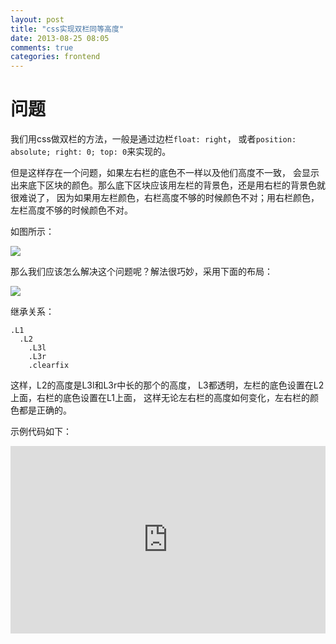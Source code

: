 ```yaml
---
layout: post
title: "css实现双栏同等高度"
date: 2013-08-25 08:05
comments: true
categories: frontend
---
```


# 问题

我们用css做双栏的方法，一般是通过边栏`float: right`，
或者`position: absolute; right: 0; top: 0`来实现的。

但是这样存在一个问题，如果左右栏的底色不一样以及他们高度不一致，
会显示出来底下区块的颜色。那么底下区块应该用左栏的背景色，还是用右栏的背景色就很难说了，
因为如果用左栏颜色，右栏高度不够的时候颜色不对；用右栏颜色，左栏高度不够的时候颜色不对。

如图所示：

<img src="https://docs.google.com/drawings/d/1JEqmNAwmnBN4ZxW6Mw_--qMD4F5yaNoUwBDYv0C0uRQ/pub?w=600&amp;h=720">

那么我们应该怎么解决这个问题呢？解法很巧妙，采用下面的布局：

<img src="https://docs.google.com/drawings/d/1TfJHqsQmOBuV9rDg9eF5A2VX9yjOO8tUYBQDm0mcB_Y/pub?w=600&amp;h=720">

继承关系：

```
.L1
  .L2
    .L3l
    .L3r
    .clearfix
```

这样，L2的高度是L3l和L3r中长的那个的高度，
L3都透明，左栏的底色设置在L2上面，右栏的底色设置在L1上面，
这样无论左右栏的高度如何变化，左右栏的颜色都是正确的。

示例代码如下：

<iframe width="100%" height="300" src="http://jsfiddle.net/linjunhalida/w4NgN/3/embedded/result,js,html,css/" allowfullscreen="allowfullscreen" frameborder="0"></iframe>


